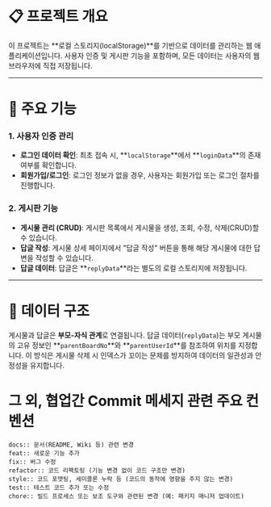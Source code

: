 # 📋 프로젝트 개요

이 프로젝트는 **로컬 스토리지(localStorage)**를 기반으로 데이터를 관리하는 웹 애플리케이션입니다. 
사용자 인증 및 게시판 기능을 포함하며, 모든 데이터는 사용자의 웹 브라우저에 직접 저장됩니다.


---

# 🔑 주요 기능

### 1. 사용자 인증 관리

* **로그인 데이터 확인**: 최초 접속 시, **`localStorage`**에서 **`loginData`**의 존재 여부를 확인합니다.
* **회원가입/로그인**: 로그인 정보가 없을 경우, 사용자는 회원가입 또는 로그인 절차를 진행합니다.

### 2. 게시판 기능

* **게시물 관리 (CRUD)**: 게시판 목록에서 게시물을 생성, 조회, 수정, 삭제(CRUD)할 수 있습니다.
* **답글 작성**: 게시물 상세 페이지에서 "답글 작성" 버튼을 통해 해당 게시물에 대한 답변을 작성할 수 있습니다.
* **답글 데이터**: 답글은 **`replyData`**라는 별도의 로컬 스토리지에 저장됩니다.

---

# 🔗 데이터 구조

게시물과 답글은 **부모-자식 관계**로 연결됩니다. 답글 데이터(`replyData`)는 부모 게시물의 고유 정보인 **`parentBoardNo`**와 **`parentUserId`**를 참조하여 위치를 지정합니다. 이 방식은 게시물 삭제 시 인덱스가 꼬이는 문제를 방지하여 데이터의 일관성과 안정성을 유지합니다.


# 그 외, 협업간 Commit 메세지 관련 주요 컨벤션
```
docs:: 문서(README, Wiki 등) 관련 변경
feat:: 새로운 기능 추가
fix:: 버그 수정
refactor:: 코드 리팩토링 (기능 변경 없이 코드 구조만 변경)
style:: 코드 포맷팅, 세미콜론 누락 등 (코드의 동작에 영향을 주지 않는 변경)
test:: 테스트 코드 추가 또는 수정
chore:: 빌드 프로세스 또는 보조 도구와 관련된 변경 (예: 패키지 매니저 업데이트)
```